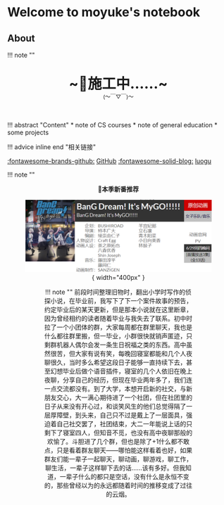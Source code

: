 # Welcome to moyuke's notebook

## About

!!! note "" 
    <br><br>
    <div align="center" style="font-size:32px;font-weight:bold">
        ~🚧施工中……~
    </div>
    <div align="center" style="font-size:12px">
        (～￣▽￣)～
    </div>
    <br><br>

!!! abstract "Content"
	* note of CS courses
	* note of general education
	* some projects

!!! advice inline end "相关链接"
    <div class="flink-list">
    <div class="flink-list-item">
        [:fontawesome-brands-github:](https://github.com/moyuke) [GitHub](https://github.com/moyuke)
		[:fontawesome-solid-blog:](https://lesteryu.blog.luogu.org) [luogu](https://lesteryu.blog.luogu.org)
    </div>
    </div>

!!! note ""
    <center>
        **🚩本季新番推荐**
    </center>
    <figure markdown align="center">
    ![](assets/image-20230827143506768.png){ width="400px" }
    <figure>
    
!!! note ""
    前段时间整理旧物时，翻出小学时写作的侦探小说，在毕业前，我写下了下一个案件故事的预告，约定毕业后的某天更新，但是那本小说就在这里断章，因为曾经相约的读者随着毕业与我失去了联系。初中时拉了一个小团体的群，大家每周都在群里聊天，我也是什么都往群里搬，但一毕业，小群很快就销声匿迹，只剩群机器人偶尔会发一条生日祝福之类的东西。高中虽然很苦，但大家有说有笑，每晚回寝室都能和几个人夜聊很久，当时多么希望这段日子能够一直持续下去，甚至幻想毕业后做个语音插件，寝室的几个人依旧在晚上夜聊，分享自己的经历，但现在毕业两年多了，我们连一点交流都没有。到了大学，本想开启新的社交，与新朋友交心，大一满心期待进了一个社团，但在社团里的日子从来没有开心过，和谈笑风生的他们总觉得隔了一层厚障壁，到头来，自己只不过是戴上了一层面具，强迫着自己社交罢了，社团结束，大二一年能说上话的只剩下了寝室四人，但知音不觅，也没有高中夜聊那般的欢愉了。斗胆进了几个群，但也是除了+1什么都不敢点，只是看着群友聊天——哪怕能这样看着也好，如果群友们能一辈子一起聊天，聊动画，聊游戏，聊工作，聊生活，一辈子这样聊下去的话……该有多好。但我知道，一辈子什么的都只是空话，没有什么是永恒不变的，那些曾经以为的永远都随着时间的推移变成了过往的云烟。